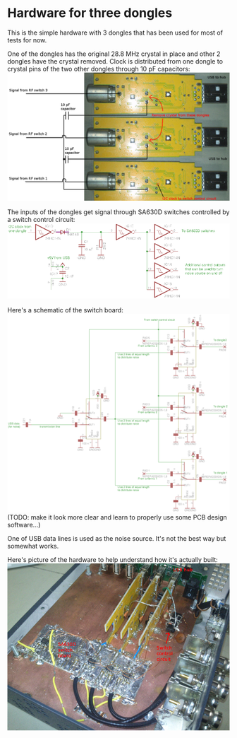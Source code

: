 Hardware for three dongles
==========================

This is the simple hardware with 3 dongles that has been used for most of tests
for now.

One of the dongles has the original 28.8 MHz crystal in place and other 2
dongles have the crystal removed. Clock is distributed from one dongle to
crystal pins of the two other dongles through 10 pF capacitors:
![Connections to dongles](connections_to_dongles.png)

The inputs of the dongles get signal through SA630D switches controlled by a
switch control circuit:
![Switch control circuit](switchcontrol.png)

Here's a schematic of the switch board:
![Switches](switches.png)
(TODO: make it look more clear and learn to properly use some PCB design
software...)

One of USB data lines is used as the noise source.
It's not the best way but somewhat works.

Here's picture of the hardware to help understand how it's actually built:
![Picture of the hardware](picture.jpg)
